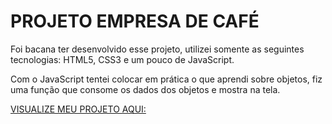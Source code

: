<h1 > PROJETO EMPRESA DE CAFÉ </h1>

Foi bacana ter desenvolvido esse projeto, utilizei somente as seguintes tecnologias:
HTML5, CSS3 e um pouco de JavaScript.

Com o JavaScript tentei colocar em prática o que aprendi sobre objetos, fiz uma função que consome os dados dos objetos e mostra na tela.

<a href="https://coffebr.netlify.app" target="_blank">VISUALIZE MEU PROJETO AQUI:</a>
